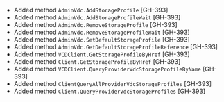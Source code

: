 * Added method `AdminVdc.AddStorageProfile` [GH-393]
* Added method `AdminVdc.AddStorageProfileWait` [GH-393]
* Added method `AdminVdc.RemoveStorageProfile` [GH-393]
* Added method `AdminVdc.RemoveStorageProfileWait` [GH-393]
* Added method `AdminVdc.SetDefaultStorageProfile` [GH-393]
* Added method `AdminVdc.GetDefaultStorageProfileReference` [GH-393]
* Added method `VCDClient.GetStorageProfileByHref` [GH-393]
* Added method `Client.GetStorageProfileByHref` [GH-393]
* Added method `VCDClient.QueryProviderVdcStorageProfileByName` [GH-393]
* Added method `ClientQueryAllProviderVdcStorageProfiles` [GH-393]
* Added method `Client.QueryProviderVdcStorageProfiles` [GH-393]
